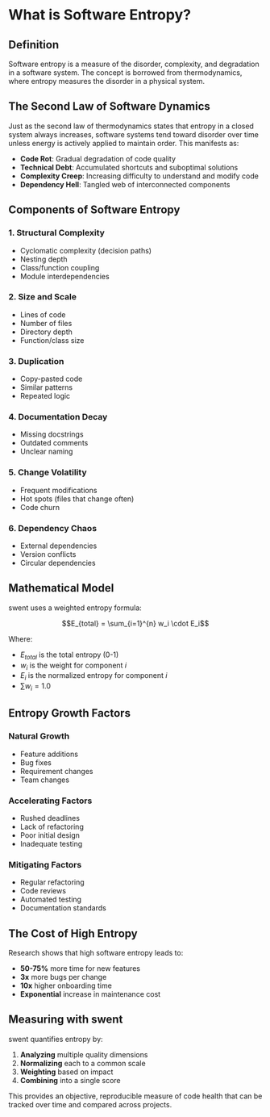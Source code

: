 # What is Software Entropy?

## Definition

Software entropy is a measure of the disorder, complexity, and degradation in a software system. The concept is borrowed from thermodynamics, where entropy measures the disorder in a physical system.

## The Second Law of Software Dynamics

Just as the second law of thermodynamics states that entropy in a closed system always increases, software systems tend toward disorder over time unless energy is actively applied to maintain order. This manifests as:

- **Code Rot**: Gradual degradation of code quality
- **Technical Debt**: Accumulated shortcuts and suboptimal solutions
- **Complexity Creep**: Increasing difficulty to understand and modify code
- **Dependency Hell**: Tangled web of interconnected components

## Components of Software Entropy

### 1. Structural Complexity
- Cyclomatic complexity (decision paths)
- Nesting depth
- Class/function coupling
- Module interdependencies

### 2. Size and Scale
- Lines of code
- Number of files
- Directory depth
- Function/class size

### 3. Duplication
- Copy-pasted code
- Similar patterns
- Repeated logic

### 4. Documentation Decay
- Missing docstrings
- Outdated comments
- Unclear naming

### 5. Change Volatility
- Frequent modifications
- Hot spots (files that change often)
- Code churn

### 6. Dependency Chaos
- External dependencies
- Version conflicts
- Circular dependencies

## Mathematical Model

swent uses a weighted entropy formula:

$$E_{total} = \sum_{i=1}^{n} w_i \cdot E_i$$

Where:
- $E_{total}$ is the total entropy (0-1)
- $w_i$ is the weight for component $i$
- $E_i$ is the normalized entropy for component $i$
- $\sum w_i = 1.0$

## Entropy Growth Factors

### Natural Growth
- Feature additions
- Bug fixes
- Requirement changes
- Team changes

### Accelerating Factors
- Rushed deadlines
- Lack of refactoring
- Poor initial design
- Inadequate testing

### Mitigating Factors
- Regular refactoring
- Code reviews
- Automated testing
- Documentation standards

## The Cost of High Entropy

Research shows that high software entropy leads to:

- **50-75%** more time for new features
- **3x** more bugs per change
- **10x** higher onboarding time
- **Exponential** increase in maintenance cost

## Measuring with swent

swent quantifies entropy by:

1. **Analyzing** multiple quality dimensions
2. **Normalizing** each to a common scale
3. **Weighting** based on impact
4. **Combining** into a single score

This provides an objective, reproducible measure of code health that can be tracked over time and compared across projects.